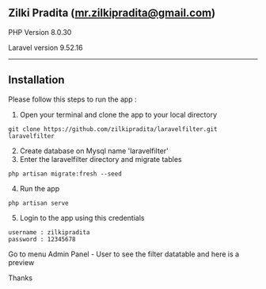 ## Zilki Pradita (mr.zilkipradita@gmail.com)

PHP Version 8.0.30

Laravel version 9.52.16

--------------------------------------------------------------------------
## Installation

Please follow this steps to run the app : 

1. Open your terminal and clone the app to your local directory
```
git clone https://github.com/zilkipradita/laravelfilter.git laravelfilter
```
2. Create database on Mysql name 'laravelfilter'
3. Enter the laravelfilter directory and migrate tables
```
php artisan migrate:fresh --seed
```
4. Run the app
```
php artisan serve
```
5. Login to the app using this credentials
```
username : zilkipradita
password : 12345678
```
Go to menu Admin Panel - User to see the filter datatable
and here is a preview

Thanks